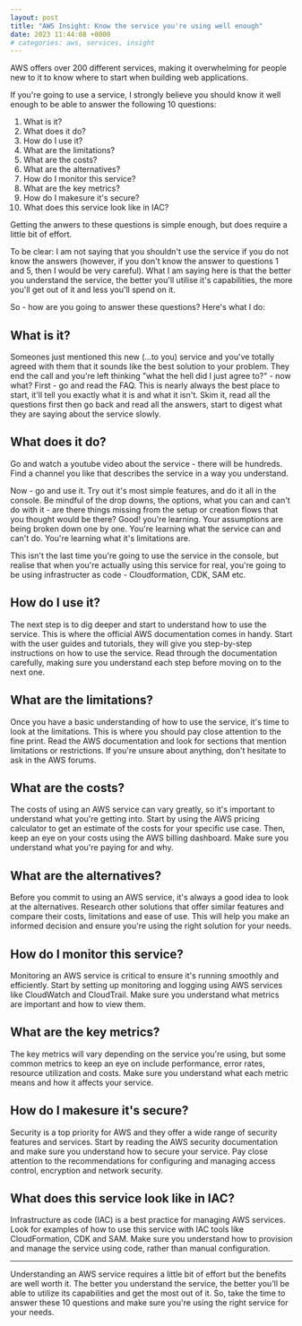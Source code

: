 ```yaml
---
layout: post
title: "AWS Insight: Know the service you're using well enough"
date: 2023 11:44:08 +0000
# categories: aws, services, insight
---
```


AWS offers over 200 different services, making it overwhelming for people new to it to know where to start when building web applications.

If you're going to use a service, I strongly believe you should know it well enough to be able to answer the following 10 questions:

1. What is it?
2. What does it do?
3. How do I use it?
4. What are the limitations?
5. What are the costs?
6. What are the alternatives?
7. How do I monitor this service?
8. What are the key metrics?
9. How do I makesure it's secure?
10. What does this service look like in IAC?

Getting the anwers to these questions is simple enough, but does require a little bit of effort.

To be clear: I am not saying that you shouldn't use the service if you do not know the answers (however, if you don't know the answer to questions 1 and 5, then I would be very careful). What I am saying here is that the better you understand the service, the better you'll utilise it's capabilities, the more you'll get out of it and less you'll spend on it.

So - how are you going to answer these questions? Here's what I do:

## What is it?

Someones just mentioned this new (...to you) service and you've totally agreed with them that it sounds like the best solution to your problem. They end the call and you're left thinking "what the hell did I just agree to?" - now what? First - go and read the FAQ. This is nearly always the best place to start, it'll tell you exactly what it is and what it isn't. Skim it, read all the questions first then go back and read all the answers, start to digest what they are saying about the service slowly. 

## What does it do?

Go and watch a youtube video about the service - there will be hundreds. Find a channel you like that describes the service in a way you understand.

Now - go and use it. Try out it's most simple features, and do it all in the console. Be mindful of the drop downs, the options, what you can and can't do with it - are there things missing from the setup or creation flows that you thought would be there? Good! you're learning. Your assumptions are being broken down one by one. You're learning what the service can and can't do. You're learning what it's limitations are.

This isn't the last time you're going to use the service in the console, but realise that when you're actually using this service for real, you're going to be using infrastructer as code - Cloudformation, CDK, SAM etc.

## How do I use it?

The next step is to dig deeper and start to understand how to use the service. This is where the official AWS documentation comes in handy. Start with the user guides and tutorials, they will give you step-by-step instructions on how to use the service. Read through the documentation carefully, making sure you understand each step before moving on to the next one.

## What are the limitations?

Once you have a basic understanding of how to use the service, it's time to look at the limitations. This is where you should pay close attention to the fine print. Read the AWS documentation and look for sections that mention limitations or restrictions. If you're unsure about anything, don't hesitate to ask in the AWS forums.

## What are the costs?

The costs of using an AWS service can vary greatly, so it's important to understand what you're getting into. Start by using the AWS pricing calculator to get an estimate of the costs for your specific use case. Then, keep an eye on your costs using the AWS billing dashboard. Make sure you understand what you're paying for and why.

## What are the alternatives?

Before you commit to using an AWS service, it's always a good idea to look at the alternatives. Research other solutions that offer similar features and compare their costs, limitations and ease of use. This will help you make an informed decision and ensure you're using the right solution for your needs.

## How do I monitor this service?

Monitoring an AWS service is critical to ensure it's running smoothly and efficiently. Start by setting up monitoring and logging using AWS services like CloudWatch and CloudTrail. Make sure you understand what metrics are important and how to view them.

## What are the key metrics?

The key metrics will vary depending on the service you're using, but some common metrics to keep an eye on include performance, error rates, resource utilization and costs. Make sure you understand what each metric means and how it affects your service.

## How do I makesure it's secure?

Security is a top priority for AWS and they offer a wide range of security features and services. Start by reading the AWS security documentation and make sure you understand how to secure your service. Pay close attention to the recommendations for configuring and managing access control, encryption and network security.

## What does this service look like in IAC?

Infrastructure as code (IAC) is a best practice for managing AWS services. Look for examples of how to use this service with IAC tools like CloudFormation, CDK and SAM. Make sure you understand how to provision and manage the service using code, rather than manual configuration.

---

Understanding an AWS service requires a little bit of effort but the benefits are well worth it. The better you understand the service, the better you'll be able to utilize its capabilities and get the most out of it. So, take the time to answer these 10 questions and make sure you're using the right service for your needs.
